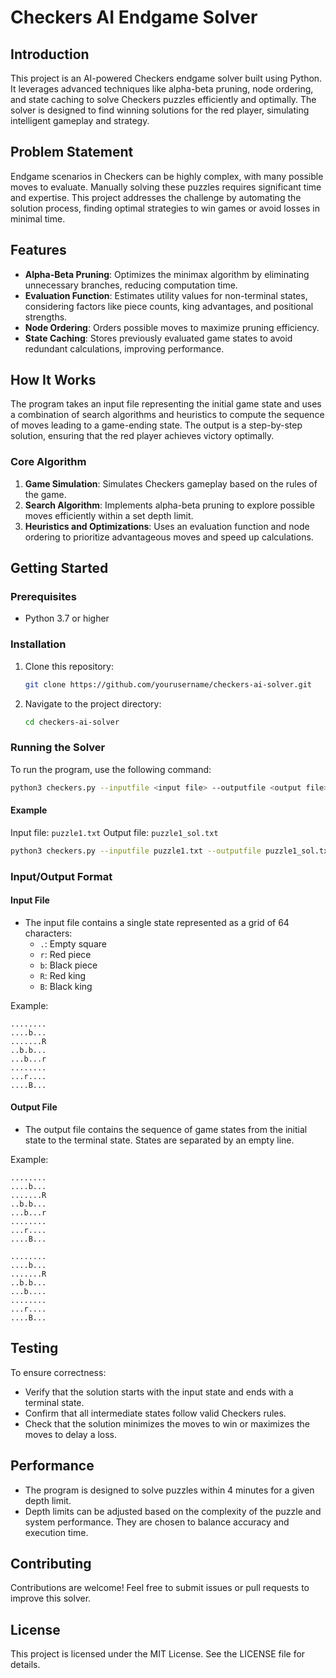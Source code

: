 # Checkers AI Endgame Solver

## Introduction
This project is an AI-powered Checkers endgame solver built using Python. It leverages advanced techniques like alpha-beta pruning, node ordering, and state caching to solve Checkers puzzles efficiently and optimally. The solver is designed to find winning solutions for the red player, simulating intelligent gameplay and strategy.

## Problem Statement
Endgame scenarios in Checkers can be highly complex, with many possible moves to evaluate. Manually solving these puzzles requires significant time and expertise. This project addresses the challenge by automating the solution process, finding optimal strategies to win games or avoid losses in minimal time.

## Features
- **Alpha-Beta Pruning**: Optimizes the minimax algorithm by eliminating unnecessary branches, reducing computation time.
- **Evaluation Function**: Estimates utility values for non-terminal states, considering factors like piece counts, king advantages, and positional strengths.
- **Node Ordering**: Orders possible moves to maximize pruning efficiency.
- **State Caching**: Stores previously evaluated game states to avoid redundant calculations, improving performance.

## How It Works
The program takes an input file representing the initial game state and uses a combination of search algorithms and heuristics to compute the sequence of moves leading to a game-ending state. The output is a step-by-step solution, ensuring that the red player achieves victory optimally.

### Core Algorithm
1. **Game Simulation**: Simulates Checkers gameplay based on the rules of the game.
2. **Search Algorithm**: Implements alpha-beta pruning to explore possible moves efficiently within a set depth limit.
3. **Heuristics and Optimizations**: Uses an evaluation function and node ordering to prioritize advantageous moves and speed up calculations.

## Getting Started

### Prerequisites
- Python 3.7 or higher

### Installation
1. Clone this repository:
   ```bash
   git clone https://github.com/yourusername/checkers-ai-solver.git
   ```
2. Navigate to the project directory:
   ```bash
   cd checkers-ai-solver
   ```

### Running the Solver
To run the program, use the following command:
```bash
python3 checkers.py --inputfile <input file> --outputfile <output file>
```

#### Example
Input file: `puzzle1.txt`
Output file: `puzzle1_sol.txt`
```bash
python3 checkers.py --inputfile puzzle1.txt --outputfile puzzle1_sol.txt
```

### Input/Output Format
#### Input File
- The input file contains a single state represented as a grid of 64 characters:
  - `.`: Empty square
  - `r`: Red piece
  - `b`: Black piece
  - `R`: Red king
  - `B`: Black king

Example:
```
........
....b...
.......R
..b.b...
...b...r
........
...r....
....B...
```

#### Output File
- The output file contains the sequence of game states from the initial state to the terminal state. States are separated by an empty line.

Example:
```
........
....b...
.......R
..b.b...
...b...r
........
...r....
....B...

........
....b...
.......R
..b.b...
...b....
........
...r....
....B...
```

## Testing
To ensure correctness:
- Verify that the solution starts with the input state and ends with a terminal state.
- Confirm that all intermediate states follow valid Checkers rules.
- Check that the solution minimizes the moves to win or maximizes the moves to delay a loss.

## Performance
- The program is designed to solve puzzles within 4 minutes for a given depth limit.
- Depth limits can be adjusted based on the complexity of the puzzle and system performance. They are chosen to balance accuracy and execution time.

## Contributing
Contributions are welcome! Feel free to submit issues or pull requests to improve this solver.

## License
This project is licensed under the MIT License. See the LICENSE file for details.

